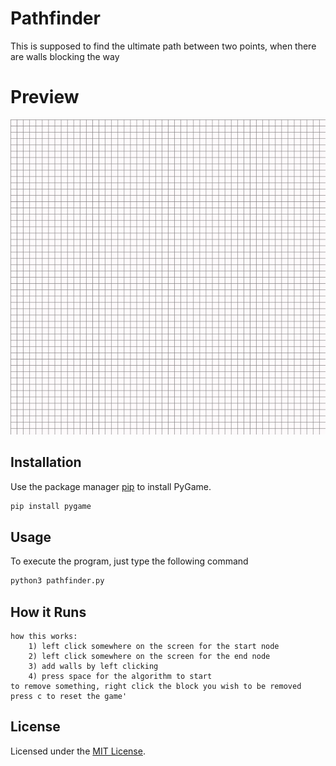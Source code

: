 # Pathfinder
This is supposed to find the ultimate path between two points, when there are walls blocking the way

# Preview
![Preview](https://github.com/Gsak3l/pathfinder/blob/master/preview/preview.gif)

## Installation
Use the package manager [pip](https://pip.pypa.io/en/stable/) to install PyGame.
```bash
pip install pygame
```

## Usage
To execute the program, just type the following command
```python
python3 pathfinder.py
```
## How it Runs
```
how this works:
    1) left click somewhere on the screen for the start node
    2) left click somewhere on the screen for the end node
    3) add walls by left clicking
    4) press space for the algorithm to start
to remove something, right click the block you wish to be removed
press c to reset the game'
```


## License
Licensed under the [MIT License](LICENSE).